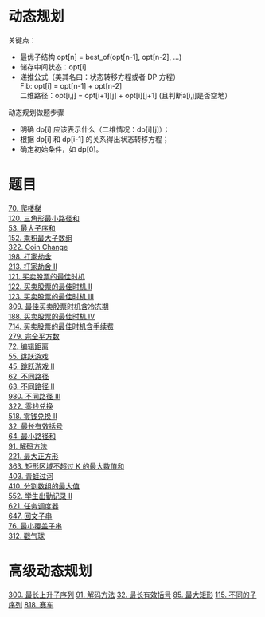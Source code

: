 # 动态规划
关键点：  
* 最优子结构 opt[n] = best_of(opt[n-1], opt[n-2], …)  
* 储存中间状态：opt[i]  
* 递推公式（美其名曰：状态转移方程或者 DP 方程）   
Fib: opt[i] = opt[n-1] + opt[n-2]   
二维路径：opt[i,j] = opt[i+1][j] + opt[i][j+1] (且判断a[i,j]是否空地）

动态规划做题步骤  
* 明确 dp[i] 应该表示什么（二维情况：dp[i][j]）；  
* 根据 dp[i] 和 dp[i-1] 的关系得出状态转移方程；  
* 确定初始条件，如 dp[0]。  


# 题目
[70. 爬楼梯](https://leetcode-cn.com/problems/climbing-stairs/)  
[120. 三角形最小路径和](https://leetcode-cn.com/problems/triangle/)  
[53. 最大子序和](https://leetcode-cn.com/problems/maximum-subarray/)  
[152. 乘积最大子数组](https://leetcode-cn.com/problems/maximum-product-subarray/description/)  
[322. Coin Change](https://leetcode.com/problems/coin-change/description/)  
[198. 打家劫舍](https://leetcode-cn.com/problems/house-robber/)  
[213. 打家劫舍 II](https://leetcode-cn.com/problems/house-robber-ii/description/)  
[121. 买卖股票的最佳时机](https://leetcode-cn.com/problems/best-time-to-buy-and-sell-stock/#/description)  
[122. 买卖股票的最佳时机 II](https://leetcode-cn.com/problems/best-time-to-buy-and-sell-stock-ii/)  
[123. 买卖股票的最佳时机 III](https://leetcode-cn.com/problems/best-time-to-buy-and-sell-stock-iii/)  
[309. 最佳买卖股票时机含冷冻期](https://leetcode-cn.com/problems/best-time-to-buy-and-sell-stock-with-cooldown/)  
[188. 买卖股票的最佳时机 IV](https://leetcode-cn.com/problems/best-time-to-buy-and-sell-stock-iv/)  
[714. 买卖股票的最佳时机含手续费](https://leetcode-cn.com/problems/best-time-to-buy-and-sell-stock-with-transaction-fee/)  
[279. 完全平方数](https://leetcode-cn.com/problems/perfect-squares/)  
[72. 编辑距离](https://leetcode-cn.com/problems/edit-distance/)  
[55. 跳跃游戏](https://leetcode-cn.com/problems/jump-game/)  
[45. 跳跃游戏 II](https://leetcode-cn.com/problems/jump-game-ii/)  
[62. 不同路径](https://leetcode-cn.com/problems/unique-paths/)  
[63. 不同路径 II](https://leetcode-cn.com/problems/unique-paths-ii/)  
[980. 不同路径 III](https://leetcode-cn.com/problems/unique-paths-iii/)  
[322. 零钱兑换](https://leetcode-cn.com/problems/coin-change/)    
[518. 零钱兑换 II](https://leetcode-cn.com/problems/coin-change-2/)  
[32. 最长有效括号](https://leetcode-cn.com/problems/longest-valid-parentheses/)   
[64. 最小路径和](https://leetcode-cn.com/problems/minimum-path-sum/)  
[91. 解码方法](https://leetcode-cn.com/problems/decode-ways/)  
[221. 最大正方形](https://leetcode-cn.com/problems/maximal-square/)  
[363. 矩形区域不超过 K 的最大数值和](https://leetcode-cn.com/problems/max-sum-of-rectangle-no-larger-than-k/)  
[403. 青蛙过河](https://leetcode-cn.com/problems/frog-jump/)  
[410. 分割数组的最大值](https://leetcode-cn.com/problems/split-array-largest-sum/)  
[552. 学生出勤记录 II](https://leetcode-cn.com/problems/student-attendance-record-ii/)  
[621. 任务调度器](https://leetcode-cn.com/problems/task-scheduler/)  
[647. 回文子串](https://leetcode-cn.com/problems/palindromic-substrings/)  
[76. 最小覆盖子串](https://leetcode-cn.com/problems/minimum-window-substring/)  
[312. 戳气球](https://leetcode-cn.com/problems/burst-balloons/)  

# 高级动态规划
[300. 最长上升子序列](https://leetcode-cn.com/problems/longest-increasing-subsequence/)
[91. 解码方法](https://leetcode-cn.com/problems/decode-ways/)
[32. 最长有效括号](https://leetcode-cn.com/problems/longest-valid-parentheses/)
[85. 最大矩形](https://leetcode-cn.com/problems/maximal-rectangle/)
[115. 不同的子序列](https://leetcode-cn.com/problems/distinct-subsequences/)
[818. 赛车](https://leetcode-cn.com/problems/race-car/)

